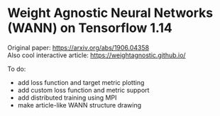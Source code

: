# Weight Agnostic Neural Networks (WANN) on Tensorflow 1.14

Original paper: https://arxiv.org/abs/1906.04358 <br/>
Also cool interactive article: https://weightagnostic.github.io/

To do:
- add loss function and target metric plotting
- add custom loss function and metric support
- add distributed training using MPI
- make article-like WANN structure drawing
